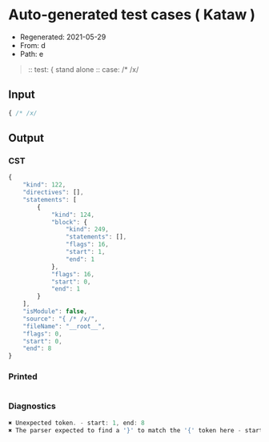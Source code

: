 # Auto-generated test cases ( Kataw )
- Regenerated: 2021-05-29
- From: d
- Path: e
> :: test: { stand alone
> :: case: /* /x/
## Input

`````js
{ /* /x/
`````
## Output

### CST

```javascript
{
    "kind": 122,
    "directives": [],
    "statements": [
        {
            "kind": 124,
            "block": {
                "kind": 249,
                "statements": [],
                "flags": 16,
                "start": 1,
                "end": 1
            },
            "flags": 16,
            "start": 0,
            "end": 1
        }
    ],
    "isModule": false,
    "source": "{ /* /x/",
    "fileName": "__root__",
    "flags": 0,
    "start": 0,
    "end": 8
}
```

### Printed

```javascript

```

### Diagnostics

```javascript
✖ Unexpected token. - start: 1, end: 8
✖ The parser expected to find a '}' to match the '{' token here - start: 1, end: 8

```


